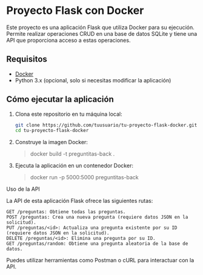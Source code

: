 # Proyecto Flask con Docker

Este proyecto es una aplicación Flask que utiliza Docker para su ejecución. Permite realizar operaciones CRUD en una base de datos SQLite y tiene una API que proporciona acceso a estas operaciones.

## Requisitos

- [Docker](https://docs.docker.com/get-docker/)
- Python 3.x (opcional, solo si necesitas modificar la aplicación)

## Cómo ejecutar la aplicación

1. Clona este repositorio en tu máquina local:

   ```bash
   git clone https://github.com/tuusuario/tu-proyecto-flask-docker.git
   cd tu-proyecto-flask-docker

2. Construye la imagen Docker:

    >docker build -t preguntitas-back .

3. Ejecuta la aplicación en un contenedor Docker:

    >docker run -p 5000:5000 preguntitas-back

Uso de la API

La API de esta aplicación Flask ofrece las siguientes rutas:

    GET /preguntas: Obtiene todas las preguntas.
    POST /preguntas: Crea una nueva pregunta (requiere datos JSON en la solicitud).
    PUT /preguntas/<id>: Actualiza una pregunta existente por su ID (requiere datos JSON en la solicitud).
    DELETE /preguntas/<id>: Elimina una pregunta por su ID.
    GET /preguntas/random: Obtiene una pregunta aleatoria de la base de datos.

Puedes utilizar herramientas como Postman o cURL para interactuar con la API.